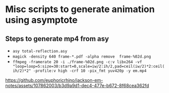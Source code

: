 # Misc scripts to generate animation using asymptote

## Steps to generate mp4 from asy
* `asy total-reflection.asy`
* `magick -density 640 frame-*.pdf -alpha remove  frame-%02d.png`
* `ffmpeg -framerate 20 -i ./frame-%02d.png -c:v libx264 -vf "loop=loop=5:size=30:start=0,scale=iw/2:ih/2,pad=ceil(iw/2)*2:ceil(ih/2)*2" -profile:v high -crf 10 -pix_fmt yuv420p -y em.mp4`


https://github.com/euphoricrhino/jackson-em-notes/assets/107862003/b3d9a9d1-dec4-477e-b672-8f68cea362fd

